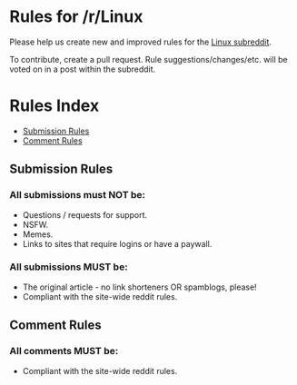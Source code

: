 # Rules for /r/Linux

Please help us create new and improved rules for the [Linux subreddit](https://linux.reddit.com/).

To contribute, create a pull request.  Rule suggestions/changes/etc. will be voted on in a post within the subreddit.

# Rules Index
* [Submission Rules](#submission_rules)
* [Comment Rules](#comment_rules)

## Submission Rules
<a name="submission_rules"></a>
### All submissions must NOT be:
* Questions / requests for support.
* NSFW.
* Memes.
* Links to sites that require logins or have a paywall.
    
### All submissions MUST be:

* The original article - no link shorteners OR spamblogs, please!
* Compliant with the site-wide reddit rules.

## Comment Rules
<a name="comment_rules"></a>
### All comments MUST be:
* Compliant with the site-wide reddit rules.
